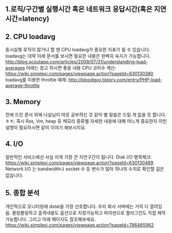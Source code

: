 ## 1.로직/구간별 실행시간 혹은 네트워크 응답시간(혹은 지연시간=latency)



## 2. CPU loadavg
동시실행 로직이 많거나 할 땐 CPU loadavg가 중요한 지표가 될 수 있습니다.
loadavg는 대략 아래 문서를 보시면 필요한 내용은 완벽히 숙지가 가능합니다.
http://blog.scoutapp.com/articles/2009/07/31/understanding-load-averages
아래는 참고 하시면 좋을 내용
CPU 코어수 계산: https://wiki.simplexi.com/pages/viewpage.action?pageId=630130380
loadavg를 이용한 throttle 예제: http://bloodguy.tistory.com/entry/PHP-load-average-throttle
## 3. Memory
전에 드린 문서 외에 나실님이 따로 공부하신 것 같아 별 말씀은 드릴 게 없을 듯 합니다. ㅎㅎ;
혹시 Rss, Vm, heap 등 메모리 종류별 자세한 내용에 대해 어느게 중요한지 이런 설명이 필요하시면 같이 이야기 해보시지요.
## 4. I/O
일반적인 서비스에선 사실 이게 가장 큰 지연구간이 됩니다.
Disk I/O 병목체크: https://wiki.simplexi.com/pages/viewpage.action?pageId=630130489
Network I/O 는 bandwidth나 socket 수 등 변수가 많아 하나의 수치로 확인할 길은 없습니다.
## 5. 종합 분석
개인적으로 모니터링에 dstat을 가장 선호합니다. 우리 회사 서버에는 거의 다 깔려있음.
블링블링하고 출력내용도 옵션으로 지정가능하고 파이썬으로 플러그인도 직접 제작 가능합니다.
그리고 아래 페이지도 참조해보세요.
https://wiki.simplexi.com/pages/viewpage.action?pageId=786465962
